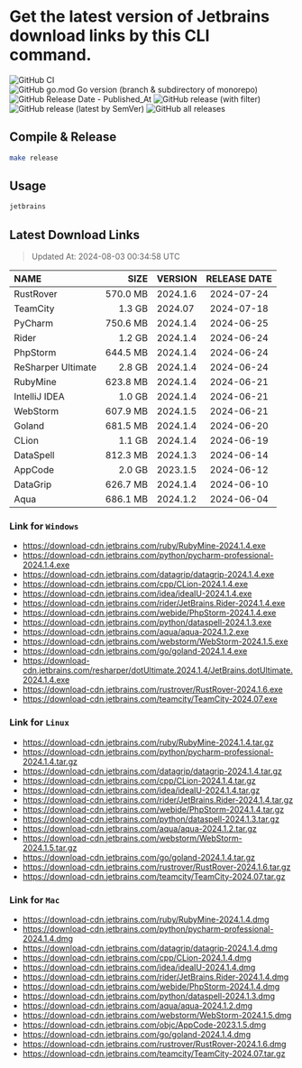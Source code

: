 # Get the latest version of Jetbrains download links by this CLI command.

![GitHub CI](https://github.com/designinlife/jetbrains/actions/workflows/ci.yml/badge.svg)
![GitHub go.mod Go version (branch & subdirectory of monorepo)](https://img.shields.io/github/go-mod/go-version/designinlife/jetbrains/master)
![GitHub Release Date - Published_At](https://img.shields.io/github/release-date/designinlife/jetbrains)
![GitHub release (with filter)](https://img.shields.io/github/v/release/designinlife/jetbrains)
![GitHub release (latest by SemVer)](https://img.shields.io/github/downloads/designinlife/jetbrains/v1.1.10/total)
![GitHub all releases](https://img.shields.io/github/downloads/designinlife/jetbrains/total)

## Compile & Release

```bash
make release
```

## Usage

```bash
jetbrains
```

## Latest Download Links

> Updated At: 2024-08-03 00:34:58 UTC

| NAME | SIZE | VERSION | RELEASE DATE |
| :-- | --: | :-- | :--: |
| RustRover | 570.0 MB | 2024.1.6 | 2024-07-24 |
| TeamCity | 1.3 GB | 2024.07 | 2024-07-18 |
| PyCharm | 750.6 MB | 2024.1.4 | 2024-06-25 |
| Rider | 1.2 GB | 2024.1.4 | 2024-06-24 |
| PhpStorm | 644.5 MB | 2024.1.4 | 2024-06-24 |
| ReSharper Ultimate | 2.8 GB | 2024.1.4 | 2024-06-24 |
| RubyMine | 623.8 MB | 2024.1.4 | 2024-06-21 |
| IntelliJ IDEA | 1.0 GB | 2024.1.4 | 2024-06-21 |
| WebStorm | 607.9 MB | 2024.1.5 | 2024-06-21 |
| Goland | 681.5 MB | 2024.1.4 | 2024-06-20 |
| CLion | 1.1 GB | 2024.1.4 | 2024-06-19 |
| DataSpell | 812.3 MB | 2024.1.3 | 2024-06-14 |
| AppCode | 2.0 GB | 2023.1.5 | 2024-06-12 |
| DataGrip | 626.7 MB | 2024.1.4 | 2024-06-10 |
| Aqua | 686.1 MB | 2024.1.2 | 2024-06-04 |

### Link for `Windows`

* <https://download-cdn.jetbrains.com/ruby/RubyMine-2024.1.4.exe>
* <https://download-cdn.jetbrains.com/python/pycharm-professional-2024.1.4.exe>
* <https://download-cdn.jetbrains.com/datagrip/datagrip-2024.1.4.exe>
* <https://download-cdn.jetbrains.com/cpp/CLion-2024.1.4.exe>
* <https://download-cdn.jetbrains.com/idea/ideaIU-2024.1.4.exe>
* <https://download-cdn.jetbrains.com/rider/JetBrains.Rider-2024.1.4.exe>
* <https://download-cdn.jetbrains.com/webide/PhpStorm-2024.1.4.exe>
* <https://download-cdn.jetbrains.com/python/dataspell-2024.1.3.exe>
* <https://download-cdn.jetbrains.com/aqua/aqua-2024.1.2.exe>
* <https://download-cdn.jetbrains.com/webstorm/WebStorm-2024.1.5.exe>
* <https://download-cdn.jetbrains.com/go/goland-2024.1.4.exe>
* <https://download-cdn.jetbrains.com/resharper/dotUltimate.2024.1.4/JetBrains.dotUltimate.2024.1.4.exe>
* <https://download-cdn.jetbrains.com/rustrover/RustRover-2024.1.6.exe>
* <https://download-cdn.jetbrains.com/teamcity/TeamCity-2024.07.exe>

### Link for `Linux`

* <https://download-cdn.jetbrains.com/ruby/RubyMine-2024.1.4.tar.gz>
* <https://download-cdn.jetbrains.com/python/pycharm-professional-2024.1.4.tar.gz>
* <https://download-cdn.jetbrains.com/datagrip/datagrip-2024.1.4.tar.gz>
* <https://download-cdn.jetbrains.com/cpp/CLion-2024.1.4.tar.gz>
* <https://download-cdn.jetbrains.com/idea/ideaIU-2024.1.4.tar.gz>
* <https://download-cdn.jetbrains.com/rider/JetBrains.Rider-2024.1.4.tar.gz>
* <https://download-cdn.jetbrains.com/webide/PhpStorm-2024.1.4.tar.gz>
* <https://download-cdn.jetbrains.com/python/dataspell-2024.1.3.tar.gz>
* <https://download-cdn.jetbrains.com/aqua/aqua-2024.1.2.tar.gz>
* <https://download-cdn.jetbrains.com/webstorm/WebStorm-2024.1.5.tar.gz>
* <https://download-cdn.jetbrains.com/go/goland-2024.1.4.tar.gz>
* <https://download-cdn.jetbrains.com/rustrover/RustRover-2024.1.6.tar.gz>
* <https://download-cdn.jetbrains.com/teamcity/TeamCity-2024.07.tar.gz>

### Link for `Mac`

* <https://download-cdn.jetbrains.com/ruby/RubyMine-2024.1.4.dmg>
* <https://download-cdn.jetbrains.com/python/pycharm-professional-2024.1.4.dmg>
* <https://download-cdn.jetbrains.com/datagrip/datagrip-2024.1.4.dmg>
* <https://download-cdn.jetbrains.com/cpp/CLion-2024.1.4.dmg>
* <https://download-cdn.jetbrains.com/idea/ideaIU-2024.1.4.dmg>
* <https://download-cdn.jetbrains.com/rider/JetBrains.Rider-2024.1.4.dmg>
* <https://download-cdn.jetbrains.com/webide/PhpStorm-2024.1.4.dmg>
* <https://download-cdn.jetbrains.com/python/dataspell-2024.1.3.dmg>
* <https://download-cdn.jetbrains.com/aqua/aqua-2024.1.2.dmg>
* <https://download-cdn.jetbrains.com/webstorm/WebStorm-2024.1.5.dmg>
* <https://download-cdn.jetbrains.com/objc/AppCode-2023.1.5.dmg>
* <https://download-cdn.jetbrains.com/go/goland-2024.1.4.dmg>
* <https://download-cdn.jetbrains.com/rustrover/RustRover-2024.1.6.dmg>
* <https://download-cdn.jetbrains.com/teamcity/TeamCity-2024.07.tar.gz>
